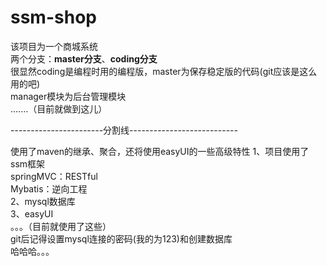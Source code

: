 # ssm-shop
该项目为一个商城系统<br>
两个分支：**master分支**、**coding分支**<br>
很显然coding是编程时用的编程版，master为保存稳定版的代码(git应该是这么用的吧)<br>
manager模块为后台管理模块<br>
.......（目前就做到这儿）

-----------------------分割线---------------------------

使用了maven的继承、聚合，还将使用easyUI的一些高级特性
1、项目使用了ssm框架<br>
springMVC：RESTful<br>
Mybatis：逆向工程<br>
2、mysql数据库<br>
3、easyUI<br>
。。。（目前就使用了这些）<br>
git后记得设置mysql连接的密码(我的为123)和创建数据库<br>
哈哈哈。。。

